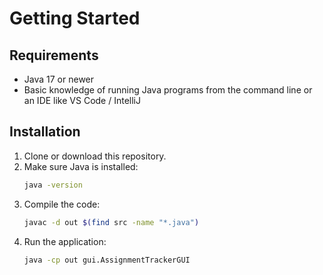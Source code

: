 # Getting Started

## Requirements
- Java 17 or newer
- Basic knowledge of running Java programs from the command line or an IDE like VS Code / IntelliJ

## Installation
1. Clone or download this repository.
2. Make sure Java is installed:
   ```bash
   java -version
   ```
3. Compile the code:
   ```bash
   javac -d out $(find src -name "*.java")
   ```
4. Run the application:
   ```bash
   java -cp out gui.AssignmentTrackerGUI
   ```
